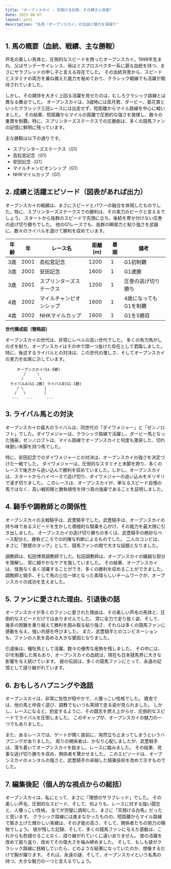 ```yaml
---
title: "オープンスカイ - 天翔ける白馬、その輝きと悲劇"
date: 2025-06-07
layout: post
description: "名馬『オープンスカイ』の伝説と魅力を深堀り"
---
```


## 1. 馬の概要（血統、戦績、主な勝鞍）

芦毛の美しい馬体と、圧倒的なスピードを誇ったオープンスカイ。1998年生まれ、父はサンデーサイレンス、母はミスプロスペクター系に遡る血統を持つ、まさにサラブレッドの申し子と言える存在でした。  その血統背景から、スピードとスタミナの両方を兼ね備えた能力を秘めており、クラシック戦線でも活躍が期待されていました。

しかし、その期待を大きく上回る活躍を見せたのは、むしろクラシック路線とは異なる舞台でした。  オープンスカイは、3歳時には皐月賞、ダービー、菊花賞といったクラシック三冠レースには出走せず、短距離からマイル路線を中心に戦いました。  その結果、短距離からマイルの距離で圧倒的な強さを発揮し、数々の重賞を制覇。特に、スプリンターズステークスでの圧勝劇は、多くの競馬ファンの記憶に鮮明に残っています。

主な勝鞍は以下の通りです。

* スプリンターズステークス（G1）
* 高松宮記念（G1）
* 安田記念（G1）
* マイルチャンピオンシップ（G1）
* NHKマイルカップ（G1）


## 2. 成績と活躍エピソード（図表があれば出力）

オープンスカイの戦績は、まさにスピードとパワーの融合を体現したものでした。特に、スプリンターズステークスでの勝利は、その実力のピークと言えるでしょう。  スタートから抜群のスピードで先頭に立ち、後続を寄せ付けない圧巻の逃げ切り勝ちでした。  他のG1レースでも、抜群の瞬発力と粘り強さを武器に、数々のライバルを退けて勝利を収めています。

| 年齢 | 年 | レース名             | 距離(m) | 着順 | 備考                                     |
|------|----|----------------------|----------|------|-----------------------------------------|
| 3歳  | 2001 | 高松宮記念           | 1200     | 1     | G1初制覇                                 |
| 3歳  | 2001 | 安田記念             | 1600     | 1     | G1連勝                                 |
| 3歳  | 2001 | スプリンターズステークス | 1200     | 1     | 圧巻の逃げ切り勝ち                       |
| 4歳  | 2002 | マイルチャンピオンシップ | 1600     | 1     | 4歳になってもG1を制覇                    |
| 4歳  | 2002 | NHKマイルカップ       | 1600     | 1     | G1を5勝目                               |


**世代構成図（簡略図）**

オープンスカイの世代は、非常にレベルの高い世代でした。  多くの有力馬がしのぎを削り、オープンスカイはその中で頭一つ抜けた存在として君臨しました。  特に、後述するライバルとの対決は、この世代の激しさ、そしてオープンスカイの実力を如実に示しています。

```
     オープンスカイ(G1-5勝)
        /     \
       /       \
  ライバルA(G1-2勝) ライバルB(G1-1勝)
     / \         |
    /   \        |
   ...   ...      ...
```


## 3. ライバル馬との対決

オープンスカイの最大のライバルは、同世代の「ダイワメジャー」と「ゼンノロフト」でした。ダイワメジャーは、クラシック路線で活躍し、ダービー馬となった強豪。ゼンノロフトは、マイル路線でオープンスカイと何度も激突した、切れ味鋭い末脚を持つ馬でした。

特に、安田記念でのダイワメジャーとの対決は、オープンスカイの強さを決定づけた一戦でした。  ダイワメジャーは、圧倒的なスタミナと末脚を誇り、多くのレースで後方から追い込んで勝利を収めていました。しかし、オープンスカイは、スタートからハイペースで逃げ切り、ダイワメジャーの追い込みをギリギリで凌ぎ切りました。  このレースは、オープンスカイが、単なるスピード自慢の馬ではなく、高い戦術眼と勝負根性を持つ真の強豪であることを証明しました。


## 4. 騎手や調教師との関係性

オープンスカイの主戦騎手は、武豊騎手でした。武豊騎手は、オープンスカイの持ち味であるスピードを生かした積極的な騎乗を心がけ、その能力を最大限に引き出しました。  オープンスカイの逃げ切り勝ちの多くは、武豊騎手の絶妙なペース配分と、勝負どころでの的確な判断によるものでした。  二人のコンビは、まさに「鉄壁のタッグ」として、競馬ファンの間で大きな話題となりました。

調教師は、松田博資調教師でした。松田調教師は、オープンスカイの繊細な部分を理解し、常に細やかなケアを施していました。  その結果、オープンスカイは、怪我なく長く活躍することができ、多くの勝利を収めることができました。  調教師と騎手、そして馬の三位一体となった素晴らしいチームワークが、オープンスカイの成功を支えました。


## 5. ファンに愛された理由、引退後の話

オープンスカイが多くのファンに愛された理由は、その美しい芦毛の馬体と、圧倒的なスピードだけではありませんでした。  常に全力で走り抜く姿、そして、幾多の困難を乗り越えて勝利を掴み取る粘り強さ、それらは多くの競馬ファンに感動を与え、強い共感を呼びました。  また、武豊騎手とのコンビネーションも、ファンの人気を高める大きな要因となりました。

引退後は、種牡馬として活躍。数々の優秀な産駒を残しました。  その中には、G1を制覇した馬もおり、オープンスカイの血統は、現在も日本競馬界に大きな影響を与え続けています。  彼の伝説は、多くの競馬ファンにとって、永遠の記憶として語り継がれています。


## 6. おもしろハプニングや逸話

オープンスカイは、非常に気性が穏やかで、人懐っこい性格でした。  厩舎では、他の馬と仲良く遊び、調教でもいつも笑顔で走る姿が見られました。  しかし、レースになると、豹変するように、その闘志を燃え上がらせ、圧倒的なスピードでライバルを圧倒しました。  このギャップが、オープンスカイの魅力の一つでもありました。

また、あるレースでは、ゲートが開く直前に、突然立ち止まってしまうというハプニングがありました。  周りの関係者は、かなり心配しましたが、武豊騎手は、落ち着いてオープンスカイを励まし、レースに臨みました。  その結果、見事な逃げ切り勝ちを収め、関係者を驚かせました。  このエピソードは、オープンスカイのメンタルの強さと、武豊騎手の卓越した騎乗技術を改めて示すものでした。


## 7. 編集後記（個人的な視点からの総括）

オープンスカイは、私にとって、まさに「理想のサラブレッド」でした。  その美しい芦毛、圧倒的なスピード、そして、何よりも、レースに対する強い闘志と、人懐っこい性格。  全てが完璧に調和した、まさに「天翔ける白馬」だったと思います。  クラシック路線には進まなかったものの、短距離からマイル路線で築き上げた輝かしい実績は、その才能の高さ、そして、関係者たちの努力の賜物でしょう。  彼が残した記録、そして、多くの競馬ファンに与えた感動は、これからも色褪せることなく、語り継がれていくに違いありません。  彼の活躍を改めて振り返り、改めてその偉大さを噛み締めました。  そして、もしも彼がクラシック路線に挑戦していたら、どのような結果になっていたのか、想像するだけで胸が躍ります。  それは、永遠の謎、そして、オープンスカイという名馬の持つ、大きな魅力の一つと言えるでしょう。
